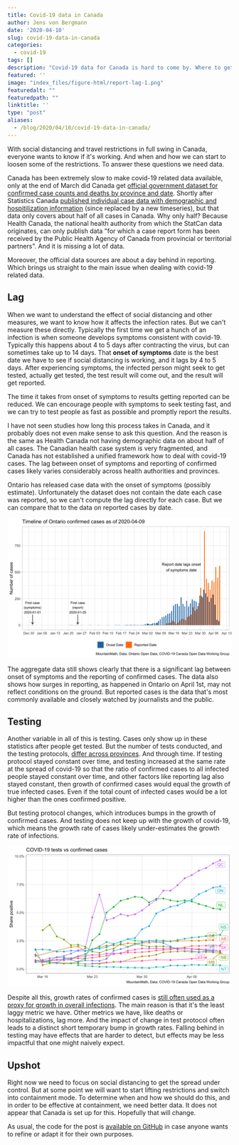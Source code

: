 ```yaml
---
title: Covid-19 data in Canada
author: Jens von Bergmann
date: '2020-04-10'
slug: covid-19-data-in-canada
categories:
  - covid-19
tags: []
description: "Covid-19 data for Canada is hard to come by. Where to get the data, what it tells us and what's missing."
featured: ''
image: "index_files/figure-html/report-lag-1.png"
featuredalt: ""
featuredpath: ""
linktitle: ''
type: "post"
aliases:
  - /blog/2020/04/10/covid-19-data-in-canada/
---
```





With social distancing and travel restrictions in full swing in Canada, everyone wants to know if it's working. And when and how we can start to loosen some of the restrictions. To answer these questions we need data.

Canada has been extremely slow to make covid-19 related data available, only at the end of March did Canada get [official government dataset for confirmed case counts and deaths by province and date](https://health-infobase.canada.ca/covid-19/). Shortly after Statistics Canada [published individual case data with demographic and hospitilization information](https://www150.statcan.gc.ca/t1/tbl1/en/tv.action?pid=1310076701) (since replaced by a new timeseries), but that data only covers about half of all cases in Canada. Why only half? Because Health Canada, the national health authority from which the StatCan data originates, can only publish data "for which a case report form has been received by the Public Health Agency of Canada from provincial or territorial partners". And it is missing a lot of data.

Moreover, the official data sources are about a day behind in reporting. Which brings us straight to the main issue when dealing with covid-19 related data.

## Lag
When we want to understand the effect of social distancing and other measures, we want to know how it affects the infection rates. But we can't measure these directly. Typically the first time we get a hunch of an infection is when someone develops symptoms consistent with covid-19. Typically this happens about 4 to 5 days after contracting the virus, but can sometimes take up to 14 days. That **onset of symptoms** date is the best date we have to see if social distancing is working, and it lags by 4 to 5 days. After experiencing symptoms, the infected person might seek to get tested, actually get tested, the test result will come out, and the result will get reported. 

The time it takes from onset of symptoms to results getting reported can be reduced. We can encourage people with symptoms to seek testing fast, and we can try to test people as fast as possible and promptly report the results. 

I have not seen studies how long this process takes in Canada, and it probably does not even make sense to ask this question. And the reason is the same as Health Canada not having demographic data on about half of all cases. The Canadian health case system is very fragmented, and Canada has not established a unified framework how to deal with covid-19 cases. The lag between onset of symptoms and reporting of confirmed cases likely varies considerably across health authorities and provinces.

Ontario has released case data with the onset of symptoms (possibly estimate). Unfortunately the dataset does not contain the date each case was reported, so we can't compute the lag directly for each case. But we can compare that to the data on reported cases by date. 

<img src="index_files/figure-html/report-lag-1.png" width="768" />

The aggregate data still shows clearly that there is a significant lag between onset of symptoms and the reporting of confirmed cases. The data also shows how surges in reporting, as happened in Ontario on April 1st, may not reflect conditions on the ground. But reported cases is the data that's most commonly available and closely watched by journalists and the public.

## Testing
Another variable in all of this is testing. Cases only show up in these statistics after people get tested. But the number of tests conducted, and the testing protocols, [differ across provinces](https://www.cbc.ca/news/health/covid-19-testing-variations-1.5520812). And through time. If testing protocol stayed constant over time, and testing increased at the same rate at the spread of covid-19 so that the ratio of confirmed cases to all infected people stayed constant over time, and other factors like reporting lag also stayed constant, then growth of confirmed cases would equal the growth of true infected cases. Even if the total count of infected cases would be a lot higher than the ones confirmed positive.

But testing protocol changes, which introduces bumps in the growth of confirmed cases. And testing does not keep up with the growth of covid-19, which means the growth rate of cases likely under-estimates the growth rate of infections.

<img src="index_files/figure-html/unnamed-chunk-1-1.png" width="768" />

Despite all this, growth rates of confirmed cases is [still often used as a proxy for growth in overall infections](https://mountainmath.ca/shiny/canada_covid-19/?_inputs_&level=%22province_growth%22&metric=%22Confirmed%22&start_cutoff=100). The main reason is that it's the least laggy metric we have. Other metrics we have, like deaths or hospitalizations, lag more. And the impact of change in test protocol often leads to a distinct short temporary bump in growth rates. Falling behind in testing may have effects that are harder to detect, but effects may be less impactful that one might naively expect.


## Upshot
Right now we need to focus on social distancing to get the spread under control. But at some point we will want to start lifting restrictions and switch into containment mode. To determine when and how we should do this, and in order to be effective at containment, we need better data. It does not appear that Canada is set up for this. Hopefully that will change.


As usual, the code for the post is [available on GitHub](https://github.com/mountainMath/doodles/blob/master/content/posts/2020-04-10-covid-19-data-in-canada.Rmarkdown) in case anyone wants to refine or adapt it for their own purposes.






